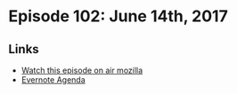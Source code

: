 # Episode 102: June 14th, 2017

## Links
* [Watch this episode on air mozilla](https://air.mozilla.org/the-joy-of-coding-episode-102/)
* [Evernote Agenda](https://www.evernote.com/l/AbLDqBPMn4NMW6qz9z723ePR1BYQxqpDv8U)
